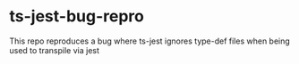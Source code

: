 # ts-jest-bug-repro
This repo reproduces a bug where ts-jest ignores type-def files when being used to transpile via jest
